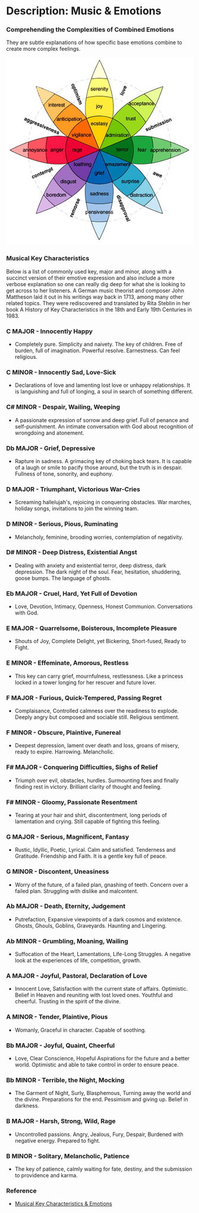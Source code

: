 # Description: Music & Emotions

### Comprehending the Complexities of Combined Emotions
They are subtle explanations of how specific base emotions combine to create more complex feelings.

![](images/understanding-emotions.jpg)

### Musical Key Characteristics
Below is a list of commonly used key, major and minor, along with a succinct version of their emotive expression and 
also include a more verbose explanation so one can really dig deep for what she is looking to get across to her 
listeners. A German music theorist and composer John Mattheson laid it out in his writings way back in 1713, among many 
other related topics. They were rediscovered and translated by Rita Steblin in her book A History of Key Characteristics 
in the 18th and Early 19th Centuries in 1983.

### C MAJOR - Innocently Happy
* Completely pure. Simplicity and naivety. The key of children. Free of burden, full of imagination. Powerful resolve. 
  Earnestness. Can feel religious.

### C MINOR - Innocently Sad, Love-Sick
* Declarations of love and lamenting lost love or unhappy relationships. It is languishing and full of longing, a soul 
  in search of something different.

### C# MINOR - Despair, Wailing, Weeping
* A passionate expression of sorrow and deep grief. Full of penance and self-punishment. An intimate conversation with 
  God about recognition of wrongdoing and atonement.

### Db MAJOR - Grief, Depressive
* Rapture in sadness. A grimacing key of choking back tears. It is capable of a laugh or smile to pacify those around, 
  but the truth is in despair. Fullness of tone, sonority, and euphony.

### D MAJOR - Triumphant, Victorious War-Cries
* Screaming hallelujah's, rejoicing in conquering obstacles. War marches, holiday songs, invitations to join the winning
  team.

### D MINOR - Serious, Pious, Ruminating
* Melancholy, feminine, brooding worries, contemplation of negativity.

### D# MINOR - Deep Distress, Existential Angst
* Dealing with anxiety and existential terror, deep distress, dark depression. The dark night of the soul. Fear, 
  hesitation, shuddering, goose bumps. The language of ghosts.

### Eb MAJOR - Cruel, Hard, Yet Full of Devotion
* Love, Devotion, Intimacy, Openness, Honest Communion. Conversations with God.

### E MAJOR - Quarrelsome, Boisterous, Incomplete Pleasure
* Shouts of Joy, Complete Delight, yet Bickering, Short-fused, Ready to Fight.

### E MINOR - Effeminate, Amorous, Restless
* This key can carry grief, mournfulness, restlessness. Like a princess locked in a tower longing for her rescuer and 
  future lover.

### F MAJOR - Furious, Quick-Tempered, Passing Regret
* Complaisance, Controlled calmness over the readiness to explode. Deeply angry but composed and sociable still. 
  Religious sentiment.

### F MINOR - Obscure, Plaintive, Funereal
* Deepest depression, lament over death and loss, groans of misery, ready to expire. Harrowing. Melancholic.

### F# MAJOR - Conquering Difficulties, Sighs of Relief
* Triumph over evil, obstacles, hurdles. Surmounting foes and finally finding rest in victory. Brilliant clarity of 
  thought and feeling.

### F# MINOR - Gloomy, Passionate Resentment
* Tearing at your hair and shirt, discontentment, long periods of lamentation and crying. Still capable of fighting this
  feeling.

### G MAJOR - Serious, Magnificent, Fantasy
* Rustic, Idyllic, Poetic, Lyrical. Calm and satisfied. Tenderness and Gratitude. Friendship and Faith. It is a gentle 
  key full of peace.

### G MINOR - Discontent, Uneasiness
* Worry of the future, of a failed plan, gnashing of teeth. Concern over a failed plan. Struggling with dislike and 
  malcontent.

### Ab MAJOR - Death, Eternity, Judgement
* Putrefaction, Expansive viewpoints of a dark cosmos and existence. Ghosts, Ghouls, Goblins, Graveyards. Haunting and 
  Lingering.

### Ab MINOR - Grumbling, Moaning, Wailing
* Suffocation of the Heart, Lamentations, Life-Long Struggles. A negative look at the experiences of life, competition, 
  growth.

### A MAJOR - Joyful, Pastoral, Declaration of Love
* Innocent Love, Satisfaction with the current state of affairs. Optimistic. Belief in Heaven and reuniting with lost 
  loved ones. Youthful and cheerful. Trusting in the spirit of the divine.

### A MINOR - Tender, Plaintive, Pious
* Womanly, Graceful in character. Capable of soothing.

### Bb MAJOR - Joyful, Quaint, Cheerful
* Love, Clear Conscience, Hopeful Aspirations for the future and a better world. Optimistic and able to take control in 
  order to ensure peace.

### Bb MINOR - Terrible, the Night, Mocking
* The Garment of Night, Surly, Blasphemous, Turning away the world and the divine. Preparations for the end. Pessimism 
  and giving up. Belief in darkness.

### B MAJOR - Harsh, Strong, Wild, Rage
* Uncontrolled passions. Angry, Jealous, Fury, Despair, Burdened with negative energy. Prepared to fight.

### B MINOR - Solitary, Melancholic, Patience
* The key of patience, calmly waiting for fate, destiny, and the submission to providence and karma.

### Reference
* [Musical Key Characteristics & Emotions](https://ledgernote.com/blog/interesting/musical-key-characteristics-emotions/)